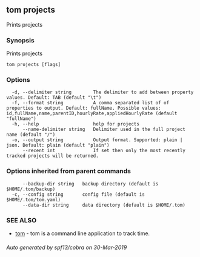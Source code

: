 ## tom projects

Prints projects

### Synopsis

Prints projects

```
tom projects [flags]
```

### Options

```
  -d, --delimiter string        The delimiter to add between property values. Default: TAB (default "\t")
  -f, --format string           A comma separated list of of properties to output. Default: fullName. Possible values: id,fullName,name,parentID,hourlyRate,appliedHourlyRate (default "fullName")
  -h, --help                    help for projects
      --name-delimiter string   Delimiter used in the full project name (default "/")
  -o, --output string           Output format. Supported: plain | json. Default: plain (default "plain")
      --recent int              If set then only the most recently tracked projects will be returned.
```

### Options inherited from parent commands

```
      --backup-dir string   backup directory (default is $HOME/.tom/backup)
  -c, --config string       config file (default is $HOME/.tom/tom.yaml)
      --data-dir string     data directory (default is $HOME/.tom)
```

### SEE ALSO

* [tom](tom.md)	 - tom is a command line application to track time.

###### Auto generated by spf13/cobra on 30-Mar-2019
